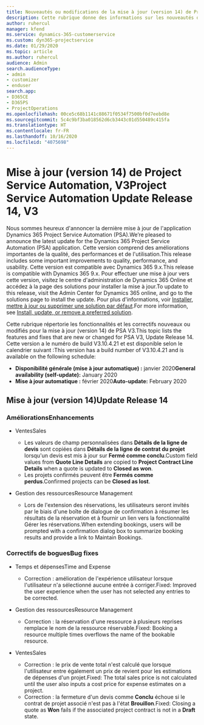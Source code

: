 ```yaml
---
title: Nouveautés ou modifications de la mise à jour (version 14) de Project Service Automation (correctif logiciel), V3
description: Cette rubrique donne des informations sur les nouveautés de la mise à jour (version 14) de Project Service Automation, V3.
author: ruhercul
manager: kfend
ms.service: dynamics-365-customerservice
ms.custom: dyn365-projectservice
ms.date: 01/29/2020
ms.topic: article
ms.author: ruhercul
audience: Admin
search.audienceType:
- admin
- customizer
- enduser
search.app:
- D365CE
- D365PS
- ProjectOperations
ms.openlocfilehash: 00ce5c68b1141c88671f0534f7500bf0d7eebd8e
ms.sourcegitcommit: 5c4c9bf3ba018562d6cb3443c01d550489c415fa
ms.translationtype: HT
ms.contentlocale: fr-FR
ms.lasthandoff: 10/16/2020
ms.locfileid: "4075698"
---
```

# <a name="project-service-automation-update-release-14-v3"></a><span data-ttu-id="42ad9-103">Mise à jour (version 14) de Project Service Automation, V3</span><span class="sxs-lookup"><span data-stu-id="42ad9-103">Project Service Automation Update Release 14, V3</span></span>
<span data-ttu-id="42ad9-104">Nous sommes heureux d'annoncer la dernière mise à jour de l'application Dynamics 365 Project Service Automation (PSA).</span><span class="sxs-lookup"><span data-stu-id="42ad9-104">We’re pleased to announce the latest update for the Dynamics 365 Project Service Automation (PSA) application.</span></span> <span data-ttu-id="42ad9-105">Cette version comprend des améliorations importantes de la qualité, des performances et de l'utilisation.</span><span class="sxs-lookup"><span data-stu-id="42ad9-105">This release includes some important improvements to quality, performance, and usability.</span></span> <span data-ttu-id="42ad9-106">Cette version est compatible avec Dynamics 365 9.x.</span><span class="sxs-lookup"><span data-stu-id="42ad9-106">This release is compatible with Dynamics 365 9.x.</span></span> <span data-ttu-id="42ad9-107">Pour effectuer une mise à jour vers cette version, visitez le centre d'administration de Dynamics 365 Online et accédez à la page des solutions pour installer la mise à jour.</span><span class="sxs-lookup"><span data-stu-id="42ad9-107">To update to this release, visit the Admin Center for Dynamics 365 online, and go to the solutions page to install the update.</span></span> <span data-ttu-id="42ad9-108">Pour plus d'informations, voir [Installer, mettre à jour ou supprimer une solution par défaut](https://docs.microsoft.com/power-platform/admin/install-remove-preferred-solution).</span><span class="sxs-lookup"><span data-stu-id="42ad9-108">For more information, see [Install, update, or remove a preferred solution](https://docs.microsoft.com/power-platform/admin/install-remove-preferred-solution).</span></span>

<span data-ttu-id="42ad9-109">Cette rubrique répertorie les fonctionnalités et les correctifs nouveaux ou modifiés pour la mise à jour (version 14) de PSA V3.</span><span class="sxs-lookup"><span data-stu-id="42ad9-109">This topic lists the features and fixes that are new or changed for PSA V3, Update Release 14.</span></span> <span data-ttu-id="42ad9-110">Cette version a le numéro de build V3.10.4.21 et est disponible selon le calendrier suivant :</span><span class="sxs-lookup"><span data-stu-id="42ad9-110">This version has a build number of V3.10.4.21 and is available on the following schedule:</span></span>

- <span data-ttu-id="42ad9-111">**Disponibilité générale (mise à jour automatique) :** janvier 2020</span><span class="sxs-lookup"><span data-stu-id="42ad9-111">**General availability (self-update):** January 2020</span></span>
- <span data-ttu-id="42ad9-112">**Mise à jour automatique :** février 2020</span><span class="sxs-lookup"><span data-stu-id="42ad9-112">**Auto-update:** February 2020</span></span>

## <a name="update-release-14"></a><span data-ttu-id="42ad9-113">Mise à jour (version 14)</span><span class="sxs-lookup"><span data-stu-id="42ad9-113">Update Release 14</span></span>

### <a name="enhancements"></a><span data-ttu-id="42ad9-114">Améliorations</span><span class="sxs-lookup"><span data-stu-id="42ad9-114">Enhancements</span></span>

- <span data-ttu-id="42ad9-115">Ventes</span><span class="sxs-lookup"><span data-stu-id="42ad9-115">Sales</span></span>

     - <span data-ttu-id="42ad9-116">Les valeurs de champ personnalisées dans **Détails de la ligne de devis** sont copiées dans **Détails de la ligne de contrat du projet** lorsqu'un devis est mis à jour sur **Fermé comme conclu**.</span><span class="sxs-lookup"><span data-stu-id="42ad9-116">Custom field values from **Quote Line Details** are copied to **Project Contract Line Details** when a quote is updated to **Closed as won**.</span></span>
     - <span data-ttu-id="42ad9-117">Les projets confirmés peuvent être **Fermés comme perdus**.</span><span class="sxs-lookup"><span data-stu-id="42ad9-117">Confirmed projects can be **Closed as lost**.</span></span>

- <span data-ttu-id="42ad9-118">Gestion des ressources</span><span class="sxs-lookup"><span data-stu-id="42ad9-118">Resource Management</span></span>

     - <span data-ttu-id="42ad9-119">Lors de l'extension des réservations, les utilisateurs seront invités par le biais d'une boîte de dialogue de confirmation à résumer les résultats de la réservation et à fournir un lien vers la fonctionnalité Gérer les réservations.</span><span class="sxs-lookup"><span data-stu-id="42ad9-119">When extending bookings, users will be prompted with a confirmation dialog box to summarize booking results and provide a link to Maintain Bookings.</span></span>


### <a name="bug-fixes"></a><span data-ttu-id="42ad9-120">Correctifs de bogues</span><span class="sxs-lookup"><span data-stu-id="42ad9-120">Bug fixes</span></span>

- <span data-ttu-id="42ad9-121">Temps et dépenses</span><span class="sxs-lookup"><span data-stu-id="42ad9-121">Time and Expense</span></span>

     - <span data-ttu-id="42ad9-122">Correction : amélioration de l'expérience utilisateur lorsque l'utilisateur n'a sélectionné aucune entrée à corriger.</span><span class="sxs-lookup"><span data-stu-id="42ad9-122">Fixed: Improved the user experience when the user has not selected any entries to be corrected.</span></span>

- <span data-ttu-id="42ad9-123">Gestion des ressources</span><span class="sxs-lookup"><span data-stu-id="42ad9-123">Resource Management</span></span>

     - <span data-ttu-id="42ad9-124">Correction : la réservation d'une ressource à plusieurs reprises remplace le nom de la ressource réservable.</span><span class="sxs-lookup"><span data-stu-id="42ad9-124">Fixed: Booking a resource multiple times overflows the name of the bookable resource.</span></span>

- <span data-ttu-id="42ad9-125">Ventes</span><span class="sxs-lookup"><span data-stu-id="42ad9-125">Sales</span></span>

     - <span data-ttu-id="42ad9-126">Correction : le prix de vente total n'est calculé que lorsque l'utilisateur entre également un prix de revient pour les estimations de dépenses d'un projet.</span><span class="sxs-lookup"><span data-stu-id="42ad9-126">Fixed: The total sales price is not calculated until the user also inputs a cost price for expense estimates on a project.</span></span>
     - <span data-ttu-id="42ad9-127">Correction : la fermeture d'un devis comme **Conclu** échoue si le contrat de projet associé n'est pas à l'état **Brouillon**.</span><span class="sxs-lookup"><span data-stu-id="42ad9-127">Fixed: Closing a quote as **Won** fails if the associated project contract is not in a **Draft** state.</span></span>

